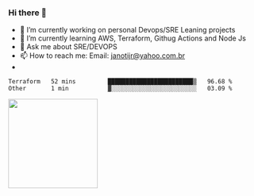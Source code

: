 ### Hi there 👋


- 🔭 I’m currently working on personal Devops/SRE Leaning projects
- 🌱 I’m currently learning AWS, Terraform, Githug Actions and Node Js
- 💬 Ask me about SRE/DEVOPS
- 📫 How to reach me: Email: janotijr@yahoo.com.br
- 
<!--START_SECTION:waka-->

```text
Terraform   52 mins         ████████████████████████▒   96.68 %
Other       1 min           ▓░░░░░░░░░░░░░░░░░░░░░░░░   03.09 %
```

<!--END_SECTION:waka-->

<img height="180em" src="https://github-readme-stats.vercel.app/api?username=janoti&show_icons=true&hide_border=true&&count_private=true&include_all_commits=true" />
